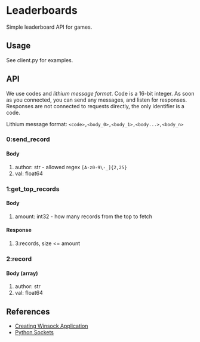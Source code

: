 # Leaderboards
Simple leaderboard API for games.

## Usage
See client.py for examples.

## API
We use codes and *lithium message format*. Code is a 16-bit integer. As soon as you connected, you can send any messages, and listen for responses. Responses are not connected to requests directly, the only identifier is a code.

Lithium message format: `<code>,<body_0>,<body_1>,<body...>,<body_n>`

### 0:send_record
#### Body
1. author: str - allowed regex `[A-z0-9\-_]{2,25}`
2. val: float64

### 1:get_top_records
#### Body
1. amount: int32 - how many records from the top to fetch

#### Response
1. 3:records, size <= amount

### 2:record
#### Body (array)
1. author: str
2. val: float64

## References
* [Creating Winsock Application](https://github.com/MicrosoftDocs/win32/blob/docs/desktop-src/WinSock/creating-a-basic-winsock-application.md)
* [Python Sockets](https://docs.python.org/3/howto/sockets.html)
